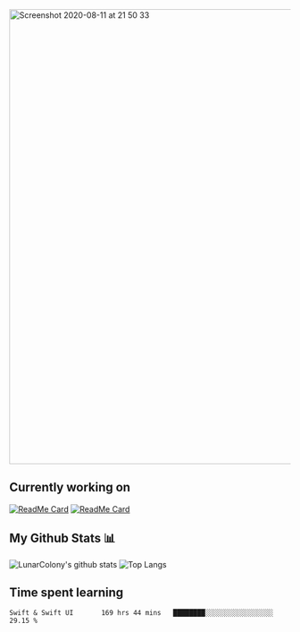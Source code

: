 <img width="813" alt="Screenshot 2020-08-11 at 21 50 33" src="https://user-images.githubusercontent.com/64978825/89947660-bc072000-dc1c-11ea-8c0e-097e02830bd4.png">

## Currently working on
[![ReadMe Card](https://github-readme-stats.vercel.app/api/pin/?username=LunarColony&repo=SimpleWeatherApp)](https://github.com/LunarColony/SimpleWeatherApp)
[![ReadMe Card](https://github-readme-stats.vercel.app/api/pin/?username=LunarColony&repo=SwiftUI-Tasks-App)](https://github.com/LunarColony/SwiftUI-Tasks-App)

## My Github Stats 📊
![LunarColony's github stats](https://github-readme-stats.vercel.app/api?username=LunarColony&show_icons=true)
![Top Langs](https://github-readme-stats.vercel.app/api/top-langs/?username=LunarColony)

## Time spent learning
```
Swift & Swift UI       169 hrs 44 mins   ████████░░░░░░░░░░░░░░░░░   29.15 % 
```
